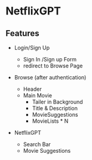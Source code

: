 # NetflixGPT



## Features
- Login/Sign Up 
    - Sign In /Sign up Form
    - redirect to Browse Page
    
- Browse (after authentication)
    - Header
    - Main Movie
        - Tailer in Background
        - Title & Description
        - MovieSuggestions
        - MovieLists * N
- NetflixGPT   
    - Search Bar
    - Movie Suggestions
